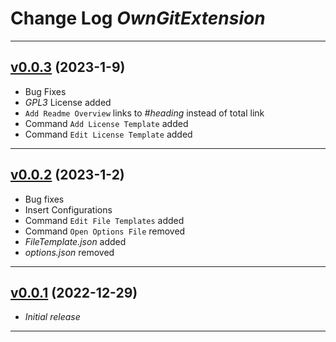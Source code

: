 # Change Log *OwnGitExtension*

---

## [v0.0.3](https://github.com/phil1436/owngitextension/tree/0.0.3) (2023-1-9)

* Bug Fixes
* *GPL3* License added
* `Add Readme Overview` links to *#heading* instead of total link
* Command `Add License Template` added
* Command `Edit License Template` added

---

## [v0.0.2](https://github.com/phil1436/owngitextension/tree/0.0.2) (2023-1-2)

* Bug fixes
* Insert Configurations
* Command `Edit File Templates` added
* Command `Open Options File` removed
* *FileTemplate.json* added
* *options.json* removed

---

## [v0.0.1](https://github.com/phil1436/owngitextension/tree/0.0.1) (2022-12-29)

* *Initial release*

---
